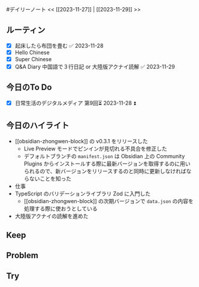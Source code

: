 #デイリーノート
<< [[2023-11-27]] | [[2023-11-29]] >>
## ルーティン
- [x] 起床したら布団を畳む ✅ 2023-11-28
- [x] Hello Chinese
- [x] Super Chinese
- [x] Q&A Diary 中国語で３行日記 or 大陸版アクナイ読解 ✅ 2023-11-29
## 今日のTo Do
- [x] 日常生活のデジタルメディア 第9回⏳ 2023-11-28 ⏫ 
## 今日のハイライト
- [[obsidian-zhongwen-block]] の v0.3.1 をリリースした
	- Live Preview モードでピンインが見切れる不具合を修正した
	- デフォルトブランチの `manifest.json` は Obsidian 上の Community Plugins からインストールする際に最新バージョンを取得するのに用いられるので、新バージョンをリリースするのと同時に更新しなければならないことを知った
- 仕事
- TypeScript のバリデーションライブラリ Zod に入門した
	- [[obsidian-zhongwen-block]] の次期バージョンで `data.json` の内容を処理する際に使おうとしている
- 大陸版アクナイの読解を進めた
## Keep
## Problem
## Try
